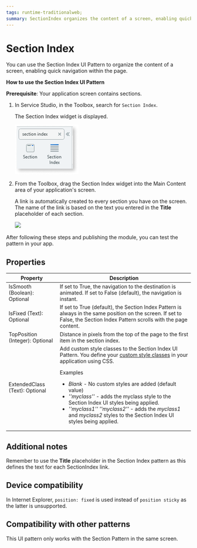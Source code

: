 ```yaml
---
tags: runtime-traditionalweb; 
summary: SectionIndex organizes the content of a screen, enabling quick navigation within the page.
---
```


# Section Index

You can use the Section Index UI Pattern to organize the content of a screen, enabling quick navigation within the page.

**How to use the Section Index UI Pattern**

**Prerequisite**: Your application screen contains sections.

1. In Service Studio, in the Toolbox, search for `Section Index`. 

    The Section Index widget is displayed.

    ![](<images/sectionindex-image-6.png>)

1. From the Toolbox, drag the Section Index widget into the Main Content area of your application's screen.

     A link is automatically created to every section you have on the screen. The name of the link is based on the text you entered in the **Title** placeholder of each section. 

    ![](<images/sectionindex-image-2.png>)
   
After following these steps and publishing the module, you can test the pattern in your app.

## Properties

| **Property** |  **Description** | 
|---|---|
| IsSmooth (Boolean): Optional  |  If set to True, the navigation to the destination is animated. If set to False (default), the navigation is instant. |
| IsFixed (Text): Optional  |  If set to True (default), the Section Index Pattern is always in the same position on the screen. If set to False, the Section Index Pattern scrolls with the page content. |
| TopPosition (Integer): Optional  |  Distance in pixels from the top of the page to the first item in the section index.  |
| ExtendedClass (Text): Optional | Add custom style classes to the Section Index UI Pattern. You define your [custom style classes](../../../../../develop/ui/look-feel/css.md) in your application using CSS. <p>Examples <ul><li>_Blank_ - No custom styles are added (default value)</li><li>_''myclass''_ - adds the myclass style to the Section Index UI styles being applied.<li>_''myclass1'' ''myclass2''_ - adds the _myclass1_ and _myclass2_ styles to the Section Index UI styles being applied.</li></ul></p> |
  


## Additional notes

Remember to use the **Title** placeholder in the Section Index pattern as this defines the text for each SectionIndex link. 

## Device compatibility

In Internet Explorer, `position: fixed` is used instead of `position sticky` as the latter is unsupported.

## Compatibility with other patterns

This UI pattern only works with the Section Pattern in the same screen.

<!---  Added to yml file
## See also
* OutSystems UI Live Style Guide: [Section index](https://outsystemsui.outsystems.com/WebStyleGuidePreview/SectionIndex.aspx)
* OutSystems UI Pattern Page: [Section Index](https://outsystemsui.outsystems.com/OutSystemsUIWebsite/PatternDetail?PatternId=65)

